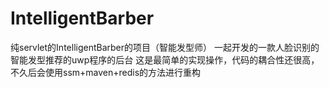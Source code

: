 # IntelligentBarber
纯servlet的IntelligentBarber的项目（智能发型师）
一起开发的一款人脸识别的智能发型推荐的uwp程序的后台
这是最简单的实现操作，代码的耦合性还很高，不久后会使用ssm+maven+redis的方法进行重构
